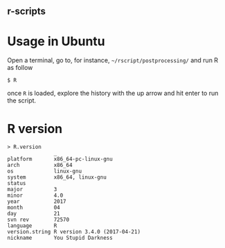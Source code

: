 r-scripts
---


# Usage in Ubuntu
Open a terminal, go to, for instance, `~/rscript/postprocessing/` and run R as follow
```
$ R
```
once `R` is loaded, explore the history with the up arrow and hit enter to run the script.



# R version

```
> R.version
               _                           
platform       x86_64-pc-linux-gnu         
arch           x86_64                      
os             linux-gnu                   
system         x86_64, linux-gnu           
status                                     
major          3                           
minor          4.0                         
year           2017                        
month          04                          
day            21                          
svn rev        72570                       
language       R                           
version.string R version 3.4.0 (2017-04-21)
nickname       You Stupid Darkness         
```



